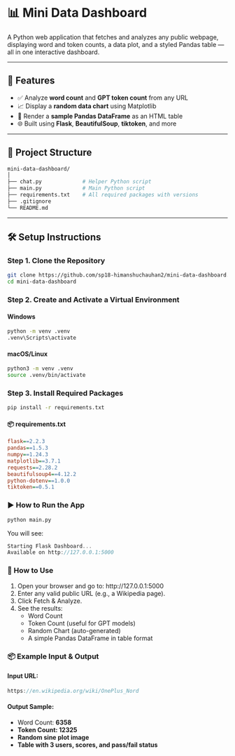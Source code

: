 # 📊 Mini Data Dashboard

A Python web application that fetches and analyzes any public webpage, displaying word and token counts, a data plot, and a styled Pandas table — all in one interactive dashboard.

---

## 🚀 Features

- ✅ Analyze **word count** and **GPT token count** from any URL
- 📈 Display a **random data chart** using Matplotlib
- 🧮 Render a **sample Pandas DataFrame** as an HTML table
- 🌐 Built using **Flask**, **BeautifulSoup**, **tiktoken**, and more

---

## 📁 Project Structure

```bash
mini-data-dashboard/
│
├── chat.py             # Helper Python script
├── main.py             # Main Python script
├── requirements.txt    # All required packages with versions
├── .gitignore  
└── README.md
```

---

## 🛠️ Setup Instructions

### Step 1. Clone the Repository

```bash
git clone https://github.com/sp18-himanshuchauhan2/mini-data-dashboard.git
cd mini-data-dashboard
```

### Step 2. Create and Activate a Virtual Environment

#### Windows
```bash
python -m venv .venv
.venv\Scripts\activate
```

#### macOS/Linux
```bash
python3 -m venv .venv
source .venv/bin/activate
```

### Step 3. Install Required Packages

```bash
pip install -r requirements.txt
```

#### 📦 requirements.txt
```ini
flask==2.2.3
pandas==1.5.3
numpy==1.24.3
matplotlib==3.7.1
requests==2.28.2
beautifulsoup4==4.12.2
python-dotenv==1.0.0
tiktoken==0.5.1
```

### ▶️ How to Run the App

```bash
python main.py
```

<p>You will see:</p>

```cpp
Starting Flask Dashboard...
Available on http://127.0.0.1:5000
```

### 🧪 How to Use
<ol>
    <li>Open your browser and go to: http://127.0.0.1:5000</li>
    <li>Enter any valid public URL (e.g., a Wikipedia page).</li>
    <li>Click Fetch & Analyze.</li>
    <li>See the results:<ul>
        <li>Word Count</li>
        <li>Token Count (useful for GPT models)</li>
        <li>Random Chart (auto-generated)</li>
        <li>A simple Pandas DataFrame in table format</li>
    </ul></li>
</ol>

### 📦 Example Input & Output

#### Input URL:

```cpp
https://en.wikipedia.org/wiki/OnePlus_Nord
```

#### Output Sample:
<ul>
    <li>Word Count: <b>6358</li>
    <li>Token Count: <b>12325</li>
    <li>Random sine plot image</li>
    <li>Table with 3 users, scores, and pass/fail status</li>
</ul>
